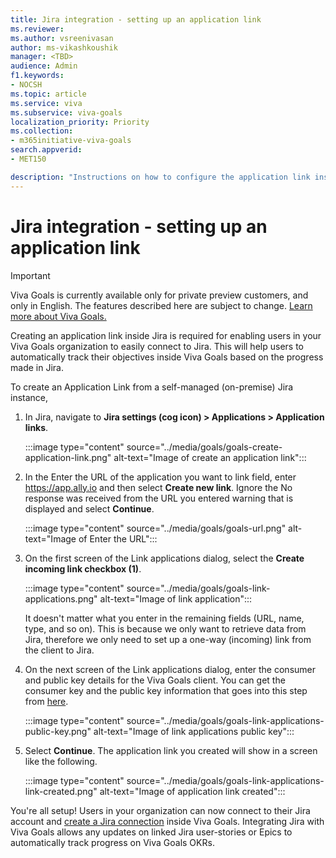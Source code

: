 ```yaml
---
title: Jira integration - setting up an application link
ms.reviewer: 
ms.author: vsreenivasan
author: ms-vikashkoushik
manager: <TBD>
audience: Admin
f1.keywords:
- NOCSH
ms.topic: article
ms.service: viva
ms.subservice: viva-goals
localization_priority: Priority
ms.collection:  
- m365initiative-viva-goals
search.appverid:
- MET150

description: "Instructions on how to configure the application link inside Jira to enable Viva Goals <> Jira integration."
---
```


# Jira integration - setting up an application link

> [!IMPORTANT]
> Viva Goals is currently available only for private preview customers, and only in English. The features described here are subject to change. [Learn more about Viva Goals.](https://go.microsoft.com/fwlink/?linkid=2189933)

Creating an application link inside Jira is required for enabling users in your Viva Goals organization to easily connect to Jira. This will help users to automatically track their objectives inside Viva Goals based on the progress made in Jira. 


To create an Application Link from a self-managed (on-premise) Jira instance,

1. In Jira, navigate to **Jira settings (cog icon) > Applications > Application links**.

    :::image type="content" source="../media/goals/goals-create-application-link.png" alt-text="Image of create an application link":::

2. In the Enter the URL of the application you want to link field, enter https://app.ally.io and then select **Create new link**. Ignore the No response was received from the URL you entered warning that is displayed and select **Continue**.

    :::image type="content" source="../media/goals/goals-url.png" alt-text="Image of Enter the URL"::: 

3. On the first screen of the Link applications dialog, select the **Create incoming link checkbox (1)**.

    :::image type="content" source="../media/goals/goals-link-applications.png" alt-text="Image of link application":::

    It doesn't matter what you enter in the remaining fields (URL, name, type, and so on). This is because we only want to retrieve data from Jira, therefore we only need to set up a one-way (incoming) link from the client to Jira.

4. On the next screen of the Link applications dialog, enter the consumer and public key details for the Viva Goals client. You can get the consumer key and the public key information that goes into this step from [here](https://www.ally.io/uploads/jira-public-keys/).

    :::image type="content" source="../media/goals/goals-link-applications-public-key.png" alt-text="Image of link applications public key":::

5. Select **Continue**. The application link you created will show in a screen like the following.

    :::image type="content" source="../media/goals/goals-link-applications-link-created.png" alt-text="Image of application link created":::

You're all setup! Users in your organization can now connect to their Jira account and [create a Jira connection](https://help.ally.io/en/articles/2285939-jira-integration) inside Viva Goals. Integrating Jira with Viva Goals allows any updates on linked Jira user-stories or Epics to automatically track progress on Viva Goals OKRs. 